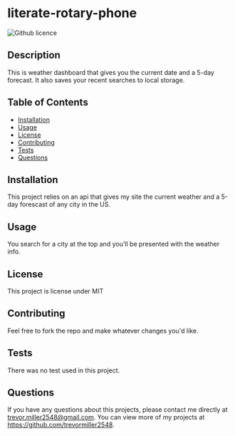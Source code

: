 # literate-rotary-phone
  ![Github licence](http://img.shields.io/badge/license-MIT-blue.svg)

  
  ## Description 
  This is weather dashboard that gives you the current date and a 5-day forecast. It also saves your recent searches to local storage.


  ## Table of Contents
  * [Installation](#installation)
  * [Usage](#usage)
  * [License](#license)
  * [Contributing](#contributing)
  * [Tests](#tests)
  * [Questions](#questions)
  
  ## Installation 
  This project relies on an api that gives my site the current weather and a 5-day forescast of any city in the US. 

  ## Usage 
  You search for a city at the top and you'll be presented with the weather info.

  ## License 
  This project is license under MIT

  ## Contributing 
   Feel free to fork the repo and make whatever changes 
you'd like. 

  ## Tests
  There was no test used in this project. 

  ## Questions
  If you have any questions about this projects, please contact me directly at trevor.miller2548@gmail.com. You can view more of my projects at https://github.com/trevormiller2548.

